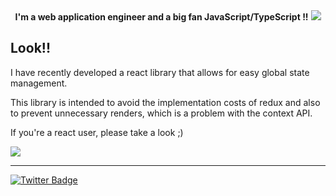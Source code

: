 <div align="center">
  <b>I'm a web application engineer and a big fan JavaScript/TypeScript !!</b>
  <img src="https://github-readme-stats.vercel.app/api?username=kqito&count_private=true&theme=react" />
</div>


## Look!!
I have recently developed a react library that allows for easy global state management.

This library is intended to avoid the implementation costs of redux and also to prevent unnecessary renders, which is a problem with the context API.

If you're a react user, please take a look ;)

<a href="https://github.com/kqito/react-hook-contexts">
  <img src="https://github-readme-stats.vercel.app/api/pin/?username=kqito&repo=react-hook-contexts&theme=react" />
</a>


--------

[![Twitter Badge](https://img.shields.io/badge/-@kqito_n-181717?style=flat-square&logo=twitter&logoColor=white&link=https://twitter.com/kqito_n)](https://twitter.com/kqito_n)
